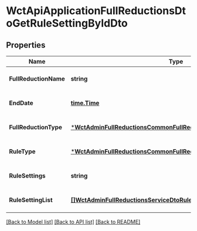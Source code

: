 # WctApiApplicationFullReductionsDtoGetRuleSettingByIdDto

## Properties
Name | Type | Description | Notes
------------ | ------------- | ------------- | -------------
**FullReductionName** | **string** |  | [optional] [default to null]
**EndDate** | [**time.Time**](time.Time.md) |  | [optional] [default to null]
**FullReductionType** | [***WctAdminFullReductionsCommonFullReductionEnumFullReductionType**](WCT.Admin.FullReductions.Common.FullReductionEnum+FullReductionType.md) |  | [optional] [default to null]
**RuleType** | [***WctAdminFullReductionsCommonFullReductionEnumRuleType**](WCT.Admin.FullReductions.Common.FullReductionEnum+RuleType.md) |  | [optional] [default to null]
**RuleSettings** | **string** | 规则设置 | [optional] [default to null]
**RuleSettingList** | [**[]WctAdminFullReductionsServiceDtoRuleSettingDto**](WCT.Admin.FullReductions.Service.Dto.RuleSettingDto.md) |  | [optional] [default to null]

[[Back to Model list]](../README.md#documentation-for-models) [[Back to API list]](../README.md#documentation-for-api-endpoints) [[Back to README]](../README.md)

